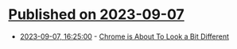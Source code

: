 # [Published on 2023-09-07](index.md)

* [2023-09-07, 16:25:00](https://slashdot.org/story/23/09/07/1617239/chrome-is-about-to-look-a-bit-different?utm_source=rss1.0mainlinkanon&utm_medium=feed) - [Chrome is About To Look a Bit Different](https://slashdot.org/story/23/09/07/1617239/chrome-is-about-to-look-a-bit-different?utm_source=rss1.0mainlinkanon&utm_medium=feed)
